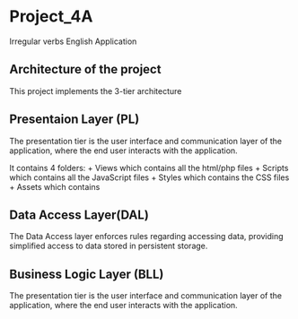 # Project_4A
Irregular verbs English Application

## Architecture of the project

This project implements the 3-tier architecture

## Presentaion Layer (PL)

The presentation tier is the user interface and communication layer of the application, where the end user interacts with the application.

It contains 4 folders:
    + Views which contains all the html/php files
    + Scripts which contains all the JavaScript files
    + Styles which contains the CSS files
    + Assets which contains

## Data Access Layer(DAL)

The Data Access layer enforces rules regarding accessing data, providing simplified access to data stored in persistent storage.

## Business Logic Layer (BLL)

The presentation tier is the user interface and communication layer of the application, where the end user interacts with the application.